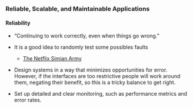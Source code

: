 ### Reliable, Scalable, and Maintainable Applications

#### Reliability

* “Continuing to work correctly, even when things go wrong.”

* It is a good idea to randomly test some possibles faults
  * [The Netflix Simian Army](https://netflixtechblog.com/the-netflix-simian-army-16e57fbab116)


* Design systems in a way that minimizes opportunities for error. However, if the interfaces are too restrictive people will work around them, negating their benefit, so this is a tricky balance to get right.

* Set up detailed and clear monitoring, such as performance metrics and error rates.
